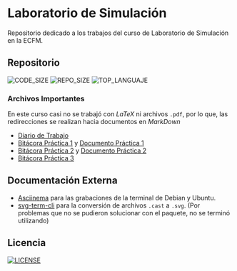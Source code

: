 # Laboratorio de Simulación

Repositorio dedicado a los trabajos del curso de Laboratorio de Simulación
en la ECFM.

## Repositorio
![CODE_SIZE](https://img.shields.io/github/languages/code-size/DSarceno/2022LabSimu201900109?style=for-the-badge)
![REPO_SIZE](https://img.shields.io/github/repo-size/DSarceno/2022LabSimu201900109?style=for-the-badge&color=orange)
![TOP_LANGUAJE](https://img.shields.io/github/languages/top/DSarceno/2022LabSimu201900109?color=FF0000&style=for-the-badge)
### Archivos Importantes
En este curso casi no se trabajó con _LaTeX_ ni archivos <code>.pdf</code>, por lo que, las redirecciones se realizan hacia documentos en _MarkDown_
  - [Diario de Trabajo](./Practicas/README.md)
  - [Bitácora Práctica 1](./Practicas/Practica1/practica1.md) y [Documento Práctica 1](./Practicas/Practica1/Documento/doc.pdf)
  - [Bitácora Práctica 2](./Practicas/Practica2/practica2.md) y [Documento Práctica 2](./Practicas/Practica2/Documento/doc.pdf)
  - [Bitácora Práctica 3](./Practicas/Practica3/practica3.md)

## Documentación Externa
  - [Asciinema](https://github.com/asciinema/asciinema) para las grabaciones de la terminal de Debian y Ubuntu.
  - [svg-term-cli](https://github.com/marionebl/svg-term-cli) para la conversión de archivos <code>.cast</code> a <code>.svg</code>. (Por problemas que no se pudieron solucionar con el paquete, no se terminó utilizando)

## Licencia
[![LICENSE](https://img.shields.io/github/license/DSarceno/2022LabSimu201900109?style=for-the-badge)](LICENSE)
